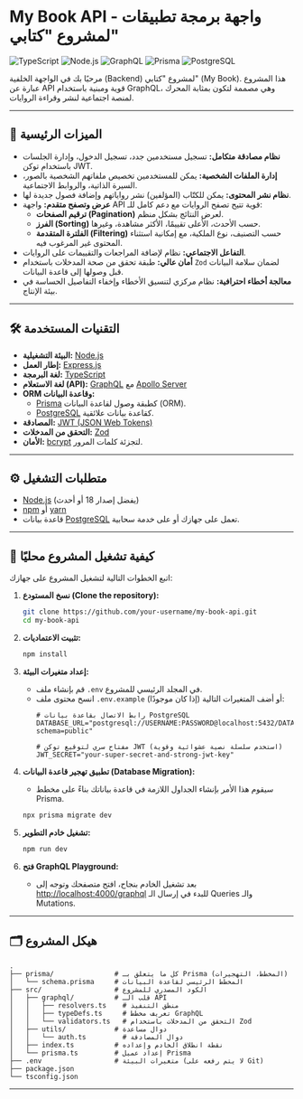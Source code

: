 # My Book API - واجهة برمجة تطبيقات لمشروع "كتابي"

![TypeScript](https://img.shields.io/badge/typescript-%23007ACC.svg?style=for-the-badge&logo=typescript&logoColor=white) ![Node.js](https://img.shields.io/badge/node.js-6DA55F?style=for-the-badge&logo=node.js&logoColor=white) ![GraphQL](https://img.shields.io/badge/-GraphQL-E10098?style=for-the-badge&logo=graphql&logoColor=white) ![Prisma](https://img.shields.io/badge/Prisma-3982CE?style=for-the-badge&logo=Prisma&logoColor=white) ![PostgreSQL](https://img.shields.io/badge/postgres-%23316192.svg?style=for-the-badge&logo=postgresql&logoColor=white)

مرحبًا بك في الواجهة الخلفية (Backend) لمشروع "كتابي" (My Book). هذا المشروع عبارة عن API قوية ومبنية باستخدام GraphQL، وهي مصممة لتكون بمثابة المحرك لمنصة اجتماعية لنشر وقراءة الروايات.

---

## 🚀 الميزات الرئيسية

- **نظام مصادقة متكامل:** تسجيل مستخدمين جدد، تسجيل الدخول، وإدارة الجلسات باستخدام توكن JWT.
- **إدارة الملفات الشخصية:** يمكن للمستخدمين تخصيص ملفاتهم الشخصية بالصور، السيرة الذاتية، والروابط الاجتماعية.
- **نظام نشر المحتوى:** يمكن للكتّاب (المؤلفين) نشر رواياتهم وإضافة فصول جديدة لها.
- **عرض وتصفح متقدم:** واجهة API قوية تتيح تصفح الروايات مع دعم كامل للـ:
  - **ترقيم الصفحات (Pagination)** لعرض النتائج بشكل منظم.
  - **الفرز (Sorting)** حسب الأحدث، الأعلى تقييمًا، الأكثر مشاهدة، وغيرها.
  - **الفلترة المتقدمة (Filtering)** حسب التصنيف، نوع الملكية، مع إمكانية استثناء المحتوى غير المرغوب فيه.
- **التفاعل الاجتماعي:** نظام لإضافة المراجعات والتقييمات على الروايات.
- **أمان عالي:** طبقة تحقق من صحة المدخلات باستخدام `Zod` لضمان سلامة البيانات قبل وصولها إلى قاعدة البيانات.
- **معالجة أخطاء احترافية:** نظام مركزي لتنسيق الأخطاء وإخفاء التفاصيل الحساسة في بيئة الإنتاج.

---

## 🛠️ التقنيات المستخدمة

- **البيئة التشغيلية:** [Node.js](https://nodejs.org/)
- **إطار العمل:** [Express.js](https://expressjs.com/)
- **لغة البرمجة:** [TypeScript](https://www.typescriptlang.org/)
- **لغة الاستعلام (API):** [GraphQL](https://graphql.org/) مع [Apollo Server](https://www.apollographql.com/docs/apollo-server/)
- **ORM وقاعدة البيانات:**
  - [Prisma](https://www.prisma.io/) كطبقة وصول لقاعدة البيانات (ORM).
  - [PostgreSQL](https://www.postgresql.org/) كقاعدة بيانات علائقية.
- **المصادقة:** [JWT (JSON Web Tokens)](https://jwt.io/)
- **التحقق من المدخلات:** [Zod](https://zod.dev/)
- **الأمان:** [bcrypt](https://www.npmjs.com/package/bcrypt) لتجزئة كلمات المرور.

---

## ⚙️ متطلبات التشغيل

- [Node.js](https://nodejs.org/) (يفضل إصدار 18 أو أحدث)
- [npm](https://www.npmjs.com/) أو [yarn](https://yarnpkg.com/)
- قاعدة بيانات [PostgreSQL](https://www.postgresql.org/) تعمل على جهازك أو على خدمة سحابية.

---

## 🚀 كيفية تشغيل المشروع محليًا

اتبع الخطوات التالية لتشغيل المشروع على جهازك:

1.  **نسخ المستودع (Clone the repository):**
    ```bash
    git clone https://github.com/your-username/my-book-api.git
    cd my-book-api
    ```

2.  **تثبيت الاعتماديات:**
    ```bash
    npm install
    ```

3.  **إعداد متغيرات البيئة:**
    -   قم بإنشاء ملف `.env` في المجلد الرئيسي للمشروع.
    -   انسخ محتوى ملف `.env.example` (إذا كان موجودًا) أو أضف المتغيرات التالية:
        ```env
        # رابط الاتصال بقاعدة بيانات PostgreSQL
        DATABASE_URL="postgresql://USERNAME:PASSWORD@localhost:5432/DATABASENAME?schema=public"

        # مفتاح سري لتوقيع توكن JWT (استخدم سلسلة نصية عشوائية وقوية)
        JWT_SECRET="your-super-secret-and-strong-jwt-key"
        ```

4.  **تطبيق تهجير قاعدة البيانات (Database Migration):**
    -   سيقوم هذا الأمر بإنشاء الجداول اللازمة في قاعدة بياناتك بناءً على مخطط Prisma.
    ```bash
    npx prisma migrate dev
    ```

5.  **تشغيل خادم التطوير:**
    ```bash
    npm run dev
    ```

6.  **فتح GraphQL Playground:**
    -   بعد تشغيل الخادم بنجاح، افتح متصفحك وتوجه إلى [http://localhost:4000/graphql](http://localhost:4000/graphql) للبدء في إرسال الـ Queries والـ Mutations.

---

## 🗂️ هيكل المشروع

```
.
├── prisma/               # كل ما يتعلق بـ Prisma (المخطط، التهجيرات)
│   └── schema.prisma     # المخطط الرئيسي لقاعدة البيانات
├── src/                  # الكود المصدري للمشروع
│   ├── graphql/          # قلب الـ API
│   │   ├── resolvers.ts    # منطق التنفيذ
│   │   ├── typeDefs.ts     # تعريف مخطط GraphQL
│   │   └── validators.ts   # التحقق من المدخلات باستخدام Zod
│   ├── utils/            # دوال مساعدة
│   │   └── auth.ts         # دوال المصادقة
│   ├── index.ts          # نقطة انطلاق الخادم وإعداده
│   └── prisma.ts         # إعداد عميل Prisma
├── .env                  # متغيرات البيئة (لا يتم رفعه على Git)
├── package.json
└── tsconfig.json
```
---



